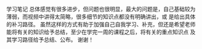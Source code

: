 学习笔记
总体感觉有很多进步，但问题也很明显，最大的问题是，自己基础较为薄弱，而视频中讲得太简略，很多细节的知识点都没有明确讲出，或
是给出具体的补习路径。
虽然这样的方式有助于加强自己自我学习、补充，但还是希望老师能将有关的知识给予总结，至少在学完一周的课程之后，将有关的重点知识点
及其学习路径给予总结、公布。
谢谢！